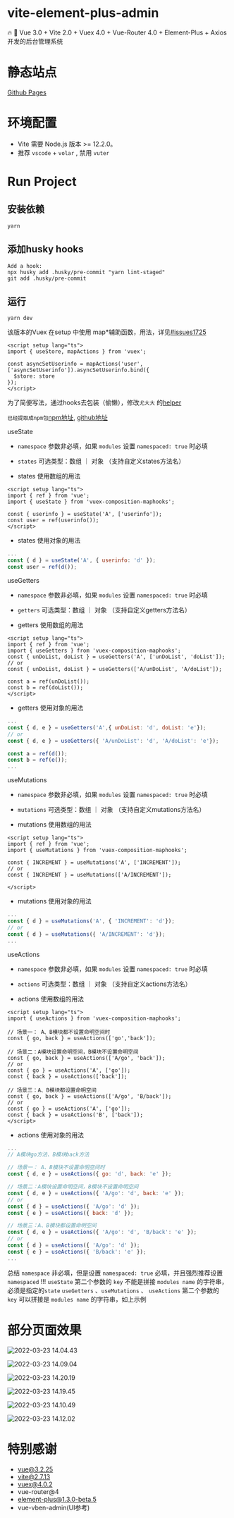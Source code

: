 # vite-element-plus-admin
🔥 🎉 Vue 3.0 + Vite 2.0 + Vuex 4.0 + Vue-Router 4.0 + Element-Plus +  Axios 开发的后台管理系统

# 静态站点

[Github Pages](https://asasugar.github.io/vite-element-plus-admin/)
# 环境配置

- Vite 需要 Node.js 版本 >= 12.2.0。
- 推荐 `vscode` + `volar` , 禁用 `vuter`


# Run Project
## 安装依赖
```bish
yarn
```

## 添加husky hooks

```bish
Add a hook:
npx husky add .husky/pre-commit "yarn lint-staged"
git add .husky/pre-commit
```

## 运行

```bish
yarn dev
```

该版本的Vuex 在setup 中使用 map*辅助函数，用法，详见[#issues1725](https://github.com/vuejs/vuex/issues/1725)

```vue
<script setup lang="ts">
import { useStore, mapActions } from 'vuex';

const asyncSetUserinfo = mapActions('user',['asyncSetUserinfo']).asyncSetUserinfo.bind({
  $store: store
});
</script>
```

为了简便写法，通过hooks去包装（偷懒），修改`尤大大` 的[helper](https://github.com/vuejs/vuex/blob/main/src/helpers.js) 

`已经提取成npm包`[npm地址](https://www.npmjs.com/package/vuex-composition-maphooks), [github地址](https://github.com/asasugar/vuex-composition-maphooks)


useState
- `namespace` 参数非必填，如果 `modules` 设置 `namespaced: true` 时必填
- `states` 可选类型：数组 ｜ 对象 （支持自定义states方法名）


- states 使用数组的用法

```vue
<script setup lang="ts">
import { ref } from 'vue';
import { useState } from 'vuex-composition-maphooks';

const { userinfo } = useState('A', ['userinfo']);
const user = ref(userinfo());
</script>

```

- states 使用对象的用法

```js
...
const { d } = useState('A', { userinfo: 'd' });
const user = ref(d());
```

useGetters

- `namespace` 参数非必填，如果 `modules` 设置 `namespaced: true` 时必填
- `getters` 可选类型：数组 ｜ 对象 （支持自定义getters方法名）

- getters 使用数组的用法
```vue
<script setup lang="ts">
import { ref } from 'vue';
import { useGetters } from 'vuex-composition-maphooks';
const { unDoList, doList } = useGetters('A', ['unDoList', 'doList']);
// or
const { unDoList, doList } = useGetters(['A/unDoList', 'A/doList']);

const a = ref(unDoList());
const b = ref(doList());
</script>
```

- getters 使用对象的用法
```js
...
const { d, e } = useGetters('A',{ unDoList: 'd', doList: 'e'});
// or 
const { d, e } = useGetters({ 'A/unDoList': 'd', 'A/doList': 'e'});

const a = ref(d());
const b = ref(e());
...

```


useMutations

- `namespace` 参数非必填，如果 `modules` 设置 `namespaced: true` 时必填
- `mutations` 可选类型：数组 ｜ 对象 （支持自定义mutations方法名）


- mutations 使用数组的用法

```vue
<script setup lang="ts">
import { ref } from 'vue';
import { useMutations } from 'vuex-composition-maphooks';

const { INCREMENT } = useMutations('A', ['INCREMENT']);
// or
const { INCREMENT } = useMutations(['A/INCREMENT']);

</script>

```
- mutations 使用对象的用法

```js
...
const { d } = useMutations('A', { 'INCREMENT': 'd'});
// or
const { d } = useMutations({ 'A/INCREMENT': 'd'});
...
```

useActions
- `namespace` 参数非必填，如果 `modules` 设置 `namespaced: true` 时必填
- `actions` 可选类型：数组 ｜ 对象 （支持自定义actions方法名）


- actions 使用数组的用法

```vue
<script setup lang="ts">
import { useActions } from 'vuex-composition-maphooks';

// 场景一： A、B模块都不设置命明空间时
const { go, back } = useActions(['go','back']);

// 场景二：A模块设置命明空间，B模块不设置命明空间
const { go, back } = useActions(['A/go', 'back']);
// or
const { go } = useActions('A', ['go']);
const { back } = useActions(['back']);

// 场景三：A、B模块都设置命明空间
const { go, back } = useActions(['A/go', 'B/back']);
// or
const { go } = useActions('A', ['go']);
const { back } = useActions('B', ['back']);
</script>
```

- actions 使用对象的用法

```js
...
// A模块go方法、B模块back方法 

// 场景一： A、B模块不设置命明空间时
const { d, e } = useActions({ go: 'd', back: 'e' });

// 场景二：A模块设置命明空间，B模块不设置命明空间
const { d, e } = useActions({ 'A/go': 'd', back: 'e' });
// or
const { d } = useActions({ 'A/go': 'd' }); 
const { e } = useActions({ back: 'd' });

// 场景三：A、B模块都设置命明空间
const { d, e } = useActions({ 'A/go': 'd', 'B/back': 'e' });
// or
const { d } = useActions({ 'A/go': 'd' }); 
const { e } = useActions({ 'B/back': 'e' });
...

```

总结
`namespace` 非必填，但是设置 `namespaced: true` 必填，并且强烈推荐设置 `namespaced` !!!
`useState` 第二个参数的 `key` 不能是拼接 `modules name` 的字符串，必须是指定的`state`
`useGetters` 、`useMutations` 、 `useActions` 第二个参数的 `key` 可以拼接是 `modules name` 的字符串，如上示例

# 部分页面效果

![2022-03-23 14.04.43](https://raw.githubusercontent.com/asasugar/pic-bed/master/imgs/2022-03-23%2014.04.43.gif)


![2022-03-23 14.09.04](https://raw.githubusercontent.com/asasugar/pic-bed/master/imgs/2022-03-23%2014.09.04.gif)


![2022-03-23 14.20.19](https://raw.githubusercontent.com/asasugar/pic-bed/master/imgs/2022-03-23%2014.20.19.gif)


![2022-03-23 14.19.45](https://raw.githubusercontent.com/asasugar/pic-bed/master/imgs/2022-03-23%2014.19.45.gif)


![2022-03-23 14.10.49](https://raw.githubusercontent.com/asasugar/pic-bed/master/imgs/2022-03-23%2014.10.49.gif)


![2022-03-23 14.12.02](https://raw.githubusercontent.com/asasugar/pic-bed/master/imgs/2022-03-23%2014.12.02.gif)
# 特别感谢

 - vue@3.2.25
 - vite@2.7.13
 - vuex@4.0.2
 - vue-router@4
 - element-plus@1.3.0-beta.5
 - vue-vben-admin(UI参考)
